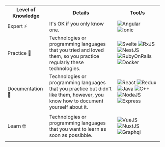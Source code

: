   <table style="width:100%">
    <tr>
      <th>Level of Knowledge</th>
      <th>Details</th>
      <th>Tool/s</th>
    </tr>
    <tr>
      <td>Expert ⚡</td>
      <td>It's OK if you only know one.</td>
      <td>
         <img alt="Angular" src="https://img.shields.io/badge/angular-%23DD0031.svg?style=for-the-badge&logo=angular&logoColor=white"/>
         <img alt="Ionic" src="https://img.shields.io/badge/Ionic-3880FF?style=for-the-badge&logo=ionic&logoColor=white" />
      </td>
    </tr>
    <tr>
      <td>Practice 🧠</td>
      <td>Technologies or programming languages that you tried and loved them, so you practice regularly these technologies.</td>
      <td>
        <p>
          <img alt="Svelte" src="https://img.shields.io/badge/svelte-%23f1413d.svg?style=for-the-badge&logo=svelte&logoColor=white" />
          <img alt="RxJS" src="https://img.shields.io/badge/rxjs-%23B7178C.svg?style=for-the-badge&logo=reactivex&logoColor=white" />
          <img alt="NestJS" src="https://img.shields.io/badge/nestjs-%23E0234E.svg?style=for-the-badge&logo=nestjs&logoColor=white" /> 
          <img alt="RubyOnRails" src="https://img.shields.io/badge/Ruby_on_Rails-CC0000?style=for-the-badge&logo=ruby-on-rails&logoColor=white" />
          <img alt="Docker"
            src="https://img.shields.io/badge/docker-%230db7ed.svg?style=for-the-badge&logo=docker&logoColor=white" />
        </p>
      </td>
    </tr>
    <tr>
      <td>Documentation 🥱</td>
      <td>Technologies or programming languages that you practice but didn't like them, however, you know how to document yourself about it.</td>
      <td>
        <p>
          <img alt="React" src="https://img.shields.io/badge/react-%2320232a.svg?style=for-the-badge&logo=react&logoColor=%2361DAFB"/>
          <img alt="Redux" src="https://img.shields.io/badge/redux-%23593d88.svg?style=for-the-badge&logo=redux&logoColor=white"/>   
          <img alt="Java" src="https://img.shields.io/badge/java-%23ED8B00.svg?style=for-the-badge&logo=java&logoColor=white"/>
          <img alt="C++" src="https://img.shields.io/badge/c++-%2300599C.svg?style=for-the-badge&logo=c%2B%2B&logoColor=white" />
          <img alt="NodeJS"
            src="https://img.shields.io/badge/node.js%20-%2343853D.svg?&style=for-the-badge&logo=node.js&logoColor=white" />
          <img alt="Express"
            src="https://img.shields.io/badge/express.js-%23404d59.svg?style=for-the-badge&logo=express&logoColor=%2361DAFB" />
        <p>
      </td>
    </tr>
    <tr>
      <td>Learn 🤓</td>
      <td>Technologies or programming languages that you want to learn as soon as possibble.</td>
      <td>
        <p>
          <img alt="VueJS"
            src="https://img.shields.io/badge/vuejs-%2335495e.svg?style=for-the-badge&logo=vuedotjs&logoColor=%234FC08D)" />
          <img alt="NuxtJS"
            src="https://img.shields.io/badge/Nuxt-black?style=for-the-badge&logo=nuxt.js&logoColor=white" />
          <img alt="Graphql"
            src="https://img.shields.io/badge/-GraphQL-E10098?style=for-the-badge&logo=graphql" />
        </p>
      </td>
    </tr>
